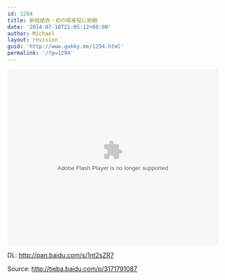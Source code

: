 ```yaml
---
id: 1294
title: 新垣结衣・初の母亲役に挑戦
date: '2014-07-18T21:05:12+08:00'
author: Michael
layout: revision
guid: 'http://www.gakky.me/1294.html'
permalink: '/?p=1294'
---
```


<embed align="middle" allowfullscreen="allowfullscreen" allowscriptaccess="always" height="400" quality="high" src="http://player.youku.com/player.php/sid/XNzQyMjU5ODgw/v.swf" type="application/x-shockwave-flash" width="480"></embed>

DL: <http://pan.baidu.com/s/1nt2sZR7>  
  
Source: http://tieba.baidu.com/p/3171791087